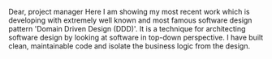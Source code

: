 Dear, project manager
Here I am showing my most recent work which is developing with extremely well known and most famous software design pattern 'Domain Driven Design (DDD)'. It is a technique for architecting software design by looking at software in top-down perspective. I have built clean, maintainable code and isolate the business logic from the design.



